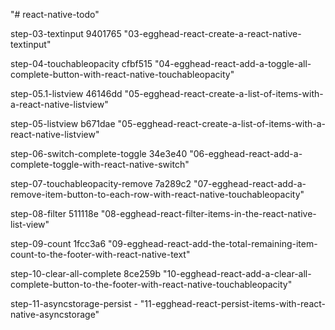 "# react-native-todo" 

step-03-textinput 9401765 "03-egghead-react-create-a-react-native-textinput"

step-04-touchableopacity cfbf515 "04-egghead-react-add-a-toggle-all-complete-button-with-react-native-touchableopacity"

step-05.1-listview 46146dd "05-egghead-react-create-a-list-of-items-with-a-react-native-listview"

step-05-listview b671dae "05-egghead-react-create-a-list-of-items-with-a-react-native-listview"

step-06-switch-complete-toggle 34e3e40 "06-egghead-react-add-a-complete-toggle-with-react-native-switch"

step-07-touchableopacity-remove 7a289c2 "07-egghead-react-add-a-remove-item-button-to-each-row-with-react-native-touchableopacity"

step-08-filter 511118e "08-egghead-react-filter-items-in-the-react-native-list-view"

step-09-count 1fcc3a6 "09-egghead-react-add-the-total-remaining-item-count-to-the-footer-with-react-native-text"

step-10-clear-all-complete 8ce259b "10-egghead-react-add-a-clear-all-complete-button-to-the-footer-with-react-native-touchableopacity"

step-11-asyncstorage-persist - "11-egghead-react-persist-items-with-react-native-asyncstorage"